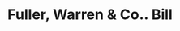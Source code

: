 ---
doi: 10.7916/D83R250C
date_other: '1860'
date_other_textual: 1860-1869
form: printed ephemera
genre:
- Invoices
name:
- Fuller, Warren & Co.
object_in_context_url: https://biggert.cul.columbia.edu/items/view/ave_biggert_01215
subject_hierarchical_geographic:
- Troy, New York, United States
subject_name:
- Fuller, Warren & Co.
title: Fuller, Warren & Co.. Bill
sort_title: Fuller, Warren & Co.. Bill
call_number: ave_biggert_01215
coordinates:
- 42.73166666666667,-73.69250000000001
pid: ave_biggert_01215
identifiers: ave_biggert_01215
thumbnail: https://derivativo-3.library.columbia.edu/iiif/2/ldpd:343422/full/!256,256/0/native.jpg
permalink: "/items/ave_biggert_01215/"
layout: iiif-image-page
---